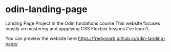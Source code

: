 # odin-landing-page
Landing Page Project in the Odin fundations course
This website focuses mostly on mastering and appplying CSS Flexbox lessons I've learn't.

You can preview the website here https://fredymarb.github.io/odin-landing-page/
